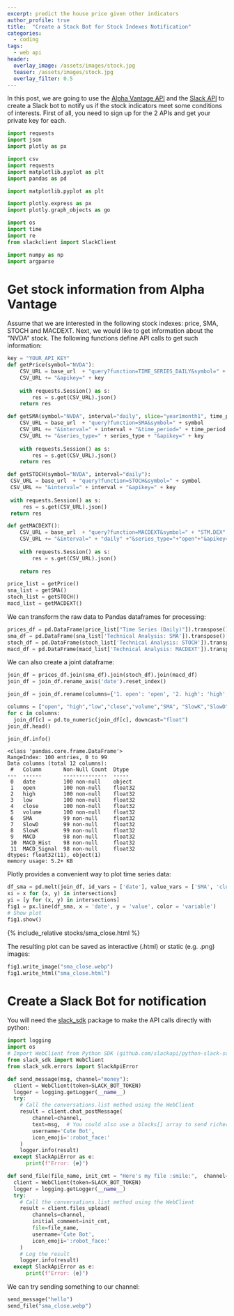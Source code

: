 ```yaml
---
excerpt: predict the house price given other indicators
author_profile: true
title:  "Create a Stack Bot for Stock Indexes Notification"
categories:
  - coding
tags:
  - web api
header:
  overlay_image: /assets/images/stock.jpg
  teaser: /assets/images/stock.jpg
  overlay_filter: 0.5
---
```

In this post, we are going to use the [Alpha Vantage API](https://www.alphavantage.co/) and the [Slack API](https://api.slack.com/) to create a Slack bot to notify us if the stock indicators meet some conditions of interests.
First of all, you need to sign up for the 2 APIs and get your private key for each.
```python
import requests
import json
import plotly as px

import csv
import requests
import matplotlib.pyplot as plt
import pandas as pd

import matplotlib.pyplot as plt

import plotly.express as px
import plotly.graph_objects as go

import os
import time
import re
from slackclient import SlackClient

import numpy as np
import argparse
```

# Get stock information from Alpha Vantage
Assume that we are interested in the following stock indexes: price, SMA, STOCH and MACDEXT. Next, we would like to get information about the "NVDA" stock.
The following functions define API calls to get such information:
```python
key = "YOUR_API_KEY"
def getPrice(symbol="NVDA"):
    CSV_URL = base_url  + "query?function=TIME_SERIES_DAILY&symbol=" + symbol
    CSV_URL += "&apikey=" + key
    
    with requests.Session() as s:
        res = s.get(CSV_URL).json()
    return res
```
```python
def getSMA(symbol="NVDA", interval="daily", slice="year1month1", time_period="14",series_type="open"):
    CSV_URL = base_url  + "query?function=SMA&symbol=" + symbol
    CSV_URL += "&interval=" + interval + "&time_period=" + time_period
    CSV_URL += "&series_type=" + series_type + "&apikey=" + key
    
    with requests.Session() as s:
        res = s.get(CSV_URL).json() 
    return res
 ```
 
 ```python
def getSTOCH(symbol="NVDA", interval="daily"):
  CSV_URL = base_url  + "query?function=STOCH&symbol=" + symbol
  CSV_URL += "&interval=" + interval + "&apikey=" + key
    
  with requests.Session() as s:
      res = s.get(CSV_URL).json()
  return res
```
```python
def getMACDEXT():
    CSV_URL = base_url  + "query?function=MACDEXT&symbol=" + "STM.DEX"
    CSV_URL += "&interval=" + "daily" +"&series_type="+"open"+"&apikey=" + key
    
    with requests.Session() as s:
        res = s.get(CSV_URL).json()
 
    return res
```
```python
price_list = getPrice()
sna_list = getSMA()
stoch_list = getSTOCH()
macd_list = getMACDEXT()
```
We can transform the raw data to Pandas dataframes for processing:
```python
prices_df = pd.DataFrame(price_list["Time Series (Daily)"]).transpose()[:n_days]
sma_df = pd.DataFrame(sna_list['Technical Analysis: SMA']).transpose()[:n_days]
stoch_df = pd.DataFrame(stoch_list['Technical Analysis: STOCH']).transpose()[:n_days]
macd_df = pd.DataFrame(macd_list['Technical Analysis: MACDEXT']).transpose()[:n_days]
```

We can also create a joint dataframe:
```python
join_df = prices_df.join(sma_df).join(stoch_df).join(macd_df)
join_df = join_df.rename_axis('date').reset_index()

join_df = join_df.rename(columns={'1. open': 'open', '2. high': 'high', '3. low': 'low','4. close': 'close','5. volume': 'volume'})

columns = ["open", "high","low","close","volume","SMA", "SlowK","SlowD", "MACD_Hist", "MACD", "MACD_Signal"]
for c in columns:
  join_df[c] = pd.to_numeric(join_df[c], downcast="float")
join_df.head()
```
```python
join_df.info()
```
    <class 'pandas.core.frame.DataFrame'>
    RangeIndex: 100 entries, 0 to 99
    Data columns (total 12 columns):
     #   Column       Non-Null Count  Dtype  
    ---  ------       --------------  -----  
     0   date         100 non-null    object 
     1   open         100 non-null    float32
     2   high         100 non-null    float32
     3   low          100 non-null    float32
     4   close        100 non-null    float32
     5   volume       100 non-null    float32
     6   SMA          99 non-null     float32
     7   SlowD        99 non-null     float32
     8   SlowK        99 non-null     float32
     9   MACD         98 non-null     float32
     10  MACD_Hist    98 non-null     float32
     11  MACD_Signal  98 non-null     float32
    dtypes: float32(11), object(1)
    memory usage: 5.2+ KB
    
 Plotly provides a convenient way to plot time series data:
```python
df_sma = pd.melt(join_df, id_vars = ['date'], value_vars = ['SMA', 'close'])
xi = x for (x, y) in intersections]
yi = [y for (x, y) in intersections]
fig1 = px.line(df_sma, x = 'date', y = 'value', color = 'variable')
# Show plot
fig1.show()
```

{% include_relative stocks/sma_close.html %}

The resulting plot can be saved as interactive (.html) or static (e.g. .png) images:
```python
fig1.write_image("sma_close.webp")
fig1.write_html("sma_close.html")
```
 
 
# Create a Slack Bot for notification
You will need the [slack_sdk](https://pypi.org/project/slack-sdk/) package to make the API calls directly with python:
```python
import logging
import os
# Import WebClient from Python SDK (github.com/slackapi/python-slack-sdk)
from slack_sdk import WebClient
from slack_sdk.errors import SlackApiError
```
```python
def send_message(msg, channel="money"):
  client = WebClient(token=SLACK_BOT_TOKEN)
  logger = logging.getLogger(__name__)
  try:
    # Call the conversations.list method using the WebClient
    result = client.chat_postMessage(
        channel=channel,
        text=msg,  # You could also use a blocks[] array to send richer content
        username='Cute Bot',
        icon_emoji=':robot_face:'
    )
    logger.info(result)
  except SlackApiError as e:
      print(f"Error: {e}")
```
```python
def send_file(file_name, init_cmt = "Here's my file :smile:",  channel="money"):
  client = WebClient(token=SLACK_BOT_TOKEN)
  logger = logging.getLogger(__name__)
  try:
    # Call the conversations.list method using the WebClient
    result = client.files_upload(
        channels=channel,
        initial_comment=init_cmt,
        file=file_name,
        username='Cute Bot',
        icon_emoji=':robot_face:'
    )
    # Log the result
    logger.info(result)
  except SlackApiError as e:
      print(f"Error: {e}")
```
We can try sending something to our channel:
```python
send_message("hello")
send_file("sma_close.webp")
```

